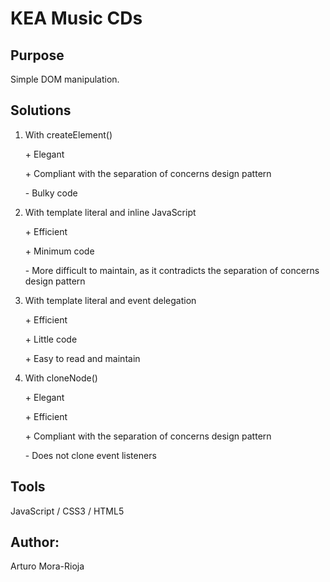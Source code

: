 # KEA Music CDs

## Purpose
Simple DOM manipulation.

## Solutions
1. With createElement()
    
    \+ Elegant
    
    \+ Compliant with the separation of concerns design pattern
    
    \- Bulky code   
2. With template literal and inline JavaScript
    
    \+ Efficient 
    
    \+ Minimum code
    
    \- More difficult to maintain, as it contradicts the separation of concerns design pattern
3. With template literal and event delegation

    \+ Efficient

    \+ Little code

    \+ Easy to read and maintain
4. With cloneNode()    
    
    \+ Elegant
    
    \+ Efficient
    
    \+ Compliant with the separation of concerns design pattern
    
    \- Does not clone event listeners

## Tools
JavaScript / CSS3 / HTML5

## Author:
Arturo Mora-Rioja